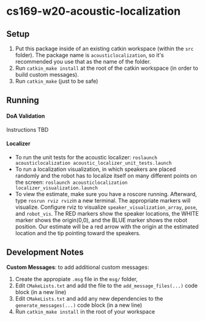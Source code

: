 # cs169-w20-acoustic-localization


## Setup
1. Put this package inside of an existing catkin workspace (within the `src` folder). The package name is `acousticlocalization`, so it's recommended you use that as the name of the folder.
1. Run `catkin_make install` at the root of the catkin workspace (in order to build custom messages).
1. Run `catkin_make` (just to be safe)

## Running

#### DoA Validation
Instructions TBD

#### Localizer 
* To run the unit tests for the acoustic localizer: `roslaunch acousticlocalization acoustic_localizer_unit_tests.launch`
* To run a localization visualization, in which speakers are placed randomly and the robot has to localize itself on many different points on the screen: `roslaunch acousticlocalization localizer_visualization.launch`
* To view the estimate, make sure you have a roscore running. Afterward, type `rosrun rviz rviz`in a new terminal. The appropriate markers will visualize. Configure rviz to visualize `speaker_visualization_array`, `pose`, and `robot_vis`. The RED markers show the speaker locations, the WHITE marker shows the origin(0,0), and the BLUE marker shows the robot position. Our estimate will be a red arrow with the origin at the estimated location and the tip pointing toward the speakers.

## Development Notes

**Custom Messages**: to add additional custom messages:
1. Create the appropiate `.msg` file in the `msg/` folder,
1. Edit `CMakeLists.txt` and add the file to the `add_message_files(...)` code block (in a new line)
1. Edit `CMakeLists.txt` and add any new dependencies to the `generate_messages(...)` code block (in a new line)
1. Run `catkin_make install` in the root of your workspace
